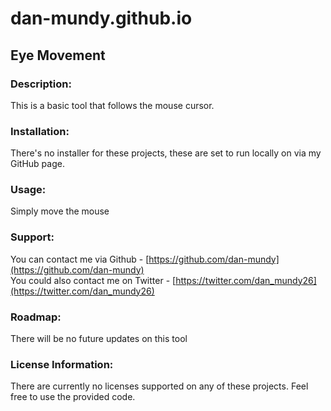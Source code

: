 # dan-mundy.github.io
## Eye Movement  
### Description:  
This is a basic tool that follows the mouse cursor.  

### Installation:
There's no installer for these projects, these are set to run locally on via my GitHub page.  

### Usage:  
Simply move the mouse

### Support:
You can contact me via Github - [https://github.com/dan-mundy](https://github.com/dan-mundy)  
You could also contact me on Twitter - [https://twitter.com/dan_mundy26](https://twitter.com/dan_mundy26)  

### Roadmap:
There will be no future updates on this tool

### License Information:
There are currently no licenses supported on any of these projects. Feel free to use the provided code.  
